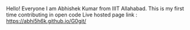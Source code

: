 Hello! Everyone I am Abhishek Kumar from IIIT Allahabad. This is my first time contributing in open code
Live hosted page link : https://abhi5h6k.github.io/G0git/